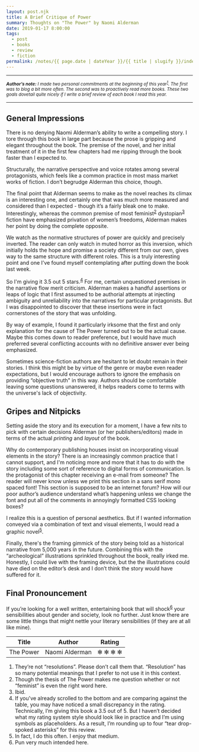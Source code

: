 ```yaml
---
layout: post.njk
title: A Brief Critique of Power
summary: Thoughts on "The Power" by Naomi Alderman
date: 2019-01-17 8:00:00
tags:
  - post
  - books
  - review
  - fiction
permalink: /notes/{{ page.date | dateYear }}/{{ title | slugify }}/index.html
---
```


---

<small>_**Author’s note:** I made two personal commitments at the beginning of this year<sup><a id="ref-1" rel="footnote" href="#footnote-1">1</a></sup>. The first was to blog a bit more often. The second was to proactively read more books. These two goals dovetail quite nicely if I write a brief review of each book I read this year._</small>

---

## General Impressions

There is no denying Naomi Alderman’s ability to write a compelling story. I tore through this book in large part because the prose is gripping and elegant throughout the book. The premise of the novel, and her initial treatment of it in the first few chapters had me ripping through the book faster than I expected to.

Structurally, the narrative perspective and voice rotates among several protagonists, which feels like a common practice in most mass market works of fiction. I don’t begrudge Alderman this choice, though.

The final point that Alderman seems to make as the novel reaches its climax is an interesting one, and certainly one that was much more measured and considered than I expected - though it’s a fairly bleak one to make. Interestingly, whereas the common premise of most feminist<sup><a id="ref-2" rel="footnote" href="#footnote-2">2</a></sup> dystopian<sup><a id="ref-3" rel="footnote" href="#footnote-3">3</a></sup> fiction have emphasized privation of women’s freedoms, Alderman makes her point by doing the complete opposite.

We watch as the normative structures of power are quickly and precisely inverted. The reader can only watch in muted horror as this inversion, which initially holds the hope and promise a society different from our own, gives way to the same structure with different roles. This is a truly interesting point and one I’ve found myself contemplating after putting down the book last week.

So I'm giving it 3.5 out 5 stars.<sup><a id="ref-4" rel="footnote" href="#footnote-4">4</a></sup> For me, certain unquestioned premises in the narrative flow merit criticism. Alderman makes a handful assertions or leaps of logic that I first assumed to be authorial attempts at injecting ambiguity and unreliability into the narratives for particular protagonists. But I was disappointed to discover that these insertions were in fact cornerstones of the story that was unfolding.

By way of example, I found it particularly irksome that the first and only explanation for the cause of The Power turned out to be the actual cause. Maybe this comes down to reader preference, but I would have much preferred several conflicting accounts with no definitive answer ever being emphasized.

Sometimes science-fiction authors are hesitant to let doubt remain in their stories. I think this might be by virtue of the genre or maybe even reader expectations, but I would encourage authors to ignore the emphasis on providing “objective truth" in this way. Authors should be comfortable leaving some questions unanswered, it helps readers come to terms with the universe's lack of objectivity.

## Gripes and Nitpicks

Setting aside the story and its execution for a moment, I have a few nits to pick with certain decisions Alderman (or her publishers/editors) made in terms of the actual _printing_ and _layout_ of the book.

Why do contemporary publishing houses insist on incorporating visual elements in the story? There is an increasingly common practice that I cannot support, and I'm noticing more and more that it has to do with the story including some sort of reference to digital forms of communication. Is the protagonist of this chapter receiving an e-mail from someone? The reader will never know unless we print this section in a sans serif mono spaced font! This section is supposed to be an internet forum? How will our poor author’s audience understand what’s happening unless we change the font and put all of the comments in annoyingly formatted CSS looking boxes?

I realize this is a question of personal aesthetics. But if I wanted information conveyed via a combination of text and visual elements, I would read a graphic novel<sup><a id="ref-5" rel="footnote" href="#footnote-5">5</a></sup>.

Finally, there's the framing gimmick of the story being told as a historical narrative from 5,000 years in the future. Combining this with the “archeological” illustrations sprinkled throughout the book, really irked me. Honestly, I could live with the framing device, but the the illustrations could have died on the editor’s desk and I don’t think the story would have suffered for it.

## Final Pronouncement

If you’re looking for a well written, entertaining book that will shock<sup><a id="ref-6" rel="footnote" href="#footnote-6">6</a></sup> your sensibilities about gender and society, look no further. Just know there are some little things that might nettle your literary sensibilities (if they are at all like mine).

| Title     | Author         | Rating  |
| --------- | -------------- | ------- |
| The Power | Naomi Alderman | ✻ ✻ ✻ ✻ |

<ol>
  <li id="footnote-1" class="footnote-text">They’re not “resolutions”. Please don’t call them that. “Resolution” has so many potential meanings that I prefer to not use it in this context. </li>
  <li id="footnote-2" class="footnote-text">Though the thesis of The Power makes me question whether or not “feminist” is even the right word here. </li>
  <li id="footnote-3" class="footnote-text">Ibid. </li>
  <li id="footnote-4" class="footnote-text">If you've already scrolled to the bottom and are comparing against the table, you may have noticed a small discrepancy in the rating. Technically, I’m giving this book a 3.5 out of 5. But I haven’t decided what my rating system style should look like in practice and I’m using symbols as placeholders. As a result, I’m rounding up to four “tear drop-spoked asterisks” for this review. </li>
  <li id="footnote-5" class="footnote-text">In fact, I do this often. I enjoy that medium. </li>
  <li id="footnote-6" class="footnote-text">Pun very much intended here. </li>
</ol>
